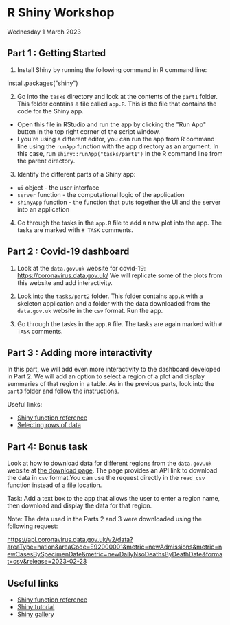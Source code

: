 # R Shiny Workshop
Wednesday 1 March 2023

## Part 1 : Getting Started

1. Install Shiny by running the following command in R command line:

  install.packages("shiny")

2. Go into the `tasks` directory and look at the contents of the `part1` folder. This folder contains a file called `app.R`. This is the file that contains the code for the Shiny app. 
  - Open this file in RStudio and run the app by clicking the "Run App" button in the top right corner of the script window.
  - I you're using a different editor, you can run the app from R command line using the `runApp` function with the app directory as an argument. In this case, run `shiny::runApp("tasks/part1")` in the R command line from the parent directory.

3. Identify the different parts of a Shiny app:
  - `ui` object - the  user interface
  - `server` function - the computational logic of the application
  - `shinyApp` function - the function that puts together the UI and the server into an application

4. Go through the tasks in the `app.R` file to add a new plot into the app. The tasks are marked with `# TASK` comments.

## Part 2 : Covid-19 dashboard

1. Look at the `data.gov.uk` website for covid-19: https://coronavirus.data.gov.uk/
  We will replicate some of the plots from this website and add interactivity.

2. Look into the `tasks/part2` folder. This folder contains `app.R` with a skeleton application and a folder with the data downloaded from the `data.gov.uk` website in the `csv` format. Run the app.

3. Go through the tasks in the `app.R` file. The tasks are again marked with `# TASK` comments.

## Part 3 : Adding more interactivity 

In this part, we will add even more interactivity to the dashboard developed in Part 2. We will add an option to select a region of a plot and display summaries of that region in a table. As in the previous parts, look into the `part3` folder and follow the instructions.

Useful links:
- [Shiny function reference](https://shiny.rstudio.com/reference/shiny/1.7.4/)
- [Selecting rows of data](https://shiny.rstudio.com/articles/selecting-rows-of-data.html)

## Part 4: Bonus task

Look at how to download data for different regions from the `data.gov.uk` website at [the download page](https://coronavirus.data.gov.uk/details/download). The page provides an API link to download the data in `csv` format.You can use the request directly in the `read_csv` function instead of a file location. 

Task: Add a text box to the app that allows the user to enter a region name, then download and display the data for that region. 

Note: The data used in the Parts 2 and 3 were downloaded using the following request:

  https://api.coronavirus.data.gov.uk/v2/data?areaType=nation&areaCode=E92000001&metric=newAdmissions&metric=newCasesBySpecimenDate&metric=newDailyNsoDeathsByDeathDate&format=csv&release=2023-02-23


## Useful links

- [Shiny function reference](https://shiny.rstudio.com/reference/shiny/1.7.4/)
- [Shiny tutorial](https://shiny.rstudio.com/tutorial/)
- [Shiny gallery](https://shiny.rstudio.com/gallery/)


